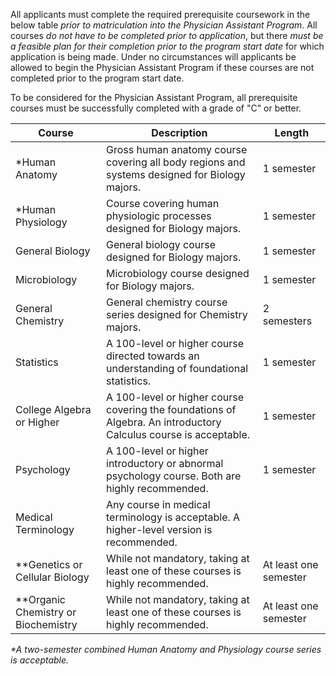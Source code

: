 All applicants must complete the required prerequisite coursework in the below table _prior to matriculation into the Physician Assistant Program_. All courses _do not have to be completed prior to application_, but there _must be a feasible plan for their completion prior to the program start date_ for which application is being made. Under no circumstances will applicants be allowed to begin the Physician Assistant Program if these courses are not completed prior to the program start date.

To be considered for the Physician Assistant Program, all prerequisite courses must be successfully completed with a grade of "C" or better.  

|                 Course                |                                                   Description                                                    |         Length        |  
|---------------------------------------|------------------------------------------------------------------------------------------------------------------|-----------------------|  
| \*Human Anatomy                       | Gross human anatomy course covering all body regions and systems designed for Biology majors.                    | 1 semester            |  
| \*Human Physiology                    | Course covering human physiologic processes designed for Biology majors.                                         | 1 semester            |  
| General Biology                       | General biology course designed for Biology majors.                                                              | 1 semester            |  
| Microbiology                          | Microbiology course designed for Biology majors.                                                                 | 1 semester            |  
| General Chemistry                     | General chemistry course series designed for Chemistry majors.                                                   | 2 semesters           |  
| Statistics                            | A 100-level or higher course directed towards an understanding of foundational statistics.                       | 1 semester            |  
| College Algebra or Higher             | A 100-level or higher course covering the foundations of Algebra. An introductory Calculus course is acceptable. | 1 semester            |  
| Psychology                            | A 100-level or higher introductory or abnormal psychology course. Both are highly recommended.                   | 1 semester            |  
| Medical Terminology                   | Any course in medical terminology is acceptable. A higher-level version is recommended.                          |                       |  
| \*\*Genetics or Cellular Biology      | While not mandatory, taking at least one of these courses is highly recommended.                                 | At least one semester |  
| \*\*Organic Chemistry or Biochemistry | While not mandatory, taking at least one of these courses is highly recommended.                                 | At least one semester |  
  
_\*A two-semester combined Human Anatomy and Physiology course series is acceptable._  



